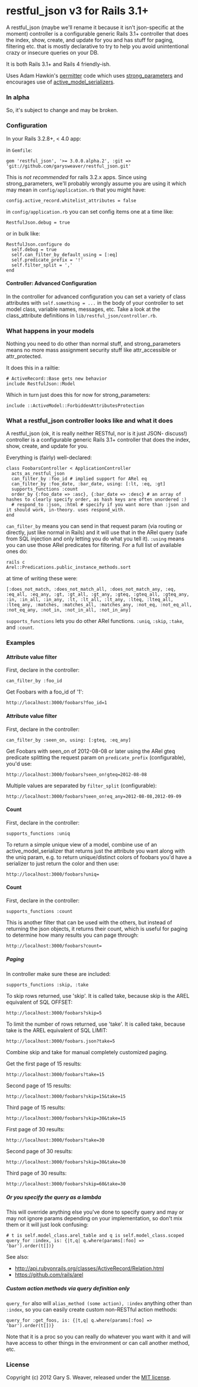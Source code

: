 restful_json v3 for Rails 3.1+
=====

A restful_json (maybe we'll rename it because it isn't json-specific at the moment) controller is a configurable generic Rails 3.1+ controller that does the index, show, create, and update for you and has stuff for paging, filtering etc. that is mostly declarative to try to help you avoid unintentional crazy or insecure queries on your DB.

It is both Rails 3.1+ and Rails 4 friendly-ish.

Uses Adam Hawkin's [permitter][permitter] code which uses [strong_parameters][strong_parameters] and encourages use of [active_model_serializers][active_model_serializers].

### In alpha

So, it's subject to change and may be broken.

### Configuration

In your Rails 3.2.8+, < 4.0 app:

in `Gemfile`:

    gem 'restful_json', '>= 3.0.0.alpha.2', :git => 'git://github.com/garysweaver/restful_json.git'

This is *not recommended* for rails 3.2.x apps. Since using strong_parameters, we'll probably wrongly assume you are using it which may mean in `config/application.rb` that you might have:

    config.active_record.whitelist_attributes = false

in `config/application.rb` you can set config items one at a time like:

    RestfulJson.debug = true

or in bulk like:

    RestfulJson.configure do
      self.debug = true
      self.can_filter_by_default_using = [:eq]
      self.predicate_prefix = '!'
      self.filter_split = ','
    end

#### Controller: Advanced Configuration

In the controller for advanced configuration you can set a variety of class attributes with `self.something = ...` in the body of your controller to set model class, variable names, messages, etc. Take a look at the class_attribute definitions in `lib/restful_json/controller.rb`.

### What happens in your models

Nothing you need to do other than normal stuff, and strong_parameters means no more mass assignment security stuff like attr_accessible or attr_protected.

It does this in a railtie:

    # ActiveRecord::Base gets new behavior
    include RestfulJson::Model

Which in turn just does this for now for strong_parameters:

    include ::ActiveModel::ForbiddenAttributesProtection

### What a restful_json controller looks like and what it does

A restful_json (ok, it is really neither RESTful, nor is it just JSON- discuss!) controller is a configurable generic Rails 3.1+ controller that does the index, show, create, and update for you.

Everything is (fairly) well-declared:

    class FoobarsController < ApplicationController  
      acts_as_restful_json
      can_filter_by :foo_id # implied support for ARel eq
      can_filter_by :foo_date, :bar_date, using: [:lt, :eq, :gt]
      supports_functions :count
      order_by {:foo_date => :asc}, {:bar_date => :desc} # an array of hashes to clearly specify order, as hash keys are often unordered :)
      # respond_to :json, :html # specify if you want more than :json and it should work, in-theory. uses respond_with.
    end

`can_filter_by` means you can send in that request param (via routing or directly, just like normal in Rails) and it will use that in the ARel query (safe from SQL injection and only letting you do what you tell it). `:using` means you can use those ARel predicates for filtering. For a full list of available ones do:

    rails c
    Arel::Predications.public_instance_methods.sort

at time of writing these were:

    [:does_not_match, :does_not_match_all, :does_not_match_any, :eq, :eq_all, :eq_any, :gt, :gt_all, :gt_any, :gteq, :gteq_all, :gteq_any, :in, :in_all, :in_any, :lt, :lt_all, :lt_any, :lteq, :lteq_all, :lteq_any, :matches, :matches_all, :matches_any, :not_eq, :not_eq_all, :not_eq_any, :not_in, :not_in_all, :not_in_any]

`supports_functions` lets you do other ARel functions. `:uniq`, `:skip`, `:take`, and `:count`.

### Examples

#### Attribute value filter

First, declare in the controller:

    can_filter_by :foo_id

Get Foobars with a foo_id of '1':

    http://localhost:3000/foobars?foo_id=1

#### Attribute value filter

First, declare in the controller:

    can_filter_by :seen_on, using: [:gteq, :eq_any]

Get Foobars with seen_on of 2012-08-08 or later using the ARel gteq predicate splitting the request param on `predicate_prefix` (configurable), you'd use:

    http://localhost:3000/foobars?seen_on!gteq=2012-08-08

Multiple values are separated by `filter_split` (configurable):

    http://localhost:3000/foobars?seen_on!eq_any=2012-08-08,2012-09-09

#### Count

First, declare in the controller:

    supports_functions :uniq

To return a simple unique view of a model, combine use of an active_model_serializer that returns just the attribute you want along with the uniq param, e.g. to return unique/distinct colors of foobars you'd have a serializer to just return the color and then use:

    http://localhost:3000/foobars?uniq=

#### Count

First, declare in the controller:

    supports_functions :count

This is another filter that can be used with the others, but instead of returning the json objects, it returns their count, which is useful for paging to determine how many results you can page through:

    http://localhost:3000/foobars?count=

##### Paging

In controller make sure these are included:

    supports_functions :skip, :take

To skip rows returned, use 'skip'. It is called take, because skip is the AREL equivalent of SQL OFFSET:

    http://localhost:3000/foobars?skip=5

To limit the number of rows returned, use 'take'. It is called take, because take is the AREL equivalent of SQL LIMIT:

    http://localhost:3000/foobars.json?take=5

Combine skip and take for manual completely customized paging.

Get the first page of 15 results:

    http://localhost:3000/foobars?take=15

Second page of 15 results:

    http://localhost:3000/foobars?skip=15&take=15

Third page of 15 results:

    http://localhost:3000/foobars?skip=30&take=15

First page of 30 results:

    http://localhost:3000/foobars?take=30

Second page of 30 results:

    http://localhost:3000/foobars?skip=30&take=30

Third page of 30 results:

    http://localhost:3000/foobars?skip=60&take=30

##### Or you specify the query as a lambda

This will override anything else you've done to specify query and may or may not ignore params depending on your implementation, so don't mix them or it will just look confusing:

    # t is self.model_class.arel_table and q is self.model_class.scoped
    query_for :index, is: {|t,q| q.where(params[:foo] => 'bar').order(t[])}

See also:
* http://api.rubyonrails.org/classes/ActiveRecord/Relation.html
* https://github.com/rails/arel

##### Custom action methods via query definition only

`query_for` also will `alias_method (some action), :index` anything other than `:index`, so you can easily create custom non-RESTful action methods:

    query_for :get_foos, is: {|t,q| q.where(params[:foo] => 'bar').order(t[])}

Note that it is a proc so you can really do whatever you want with it and will have access to other things in the environment or can call another method, etc.

### License

Copyright (c) 2012 Gary S. Weaver, released under the [MIT license][lic].

[permitter]: http://broadcastingadam.com/2012/07/parameter_authorization_in_rails_apis/
[strong_parameters]: https://github.com/rails/strong_parameters
[active_model_serializers]: https://github.com/josevalim/active_model_serializers
[lic]: http://github.com/garysweaver/restful_json/blob/master/LICENSE
